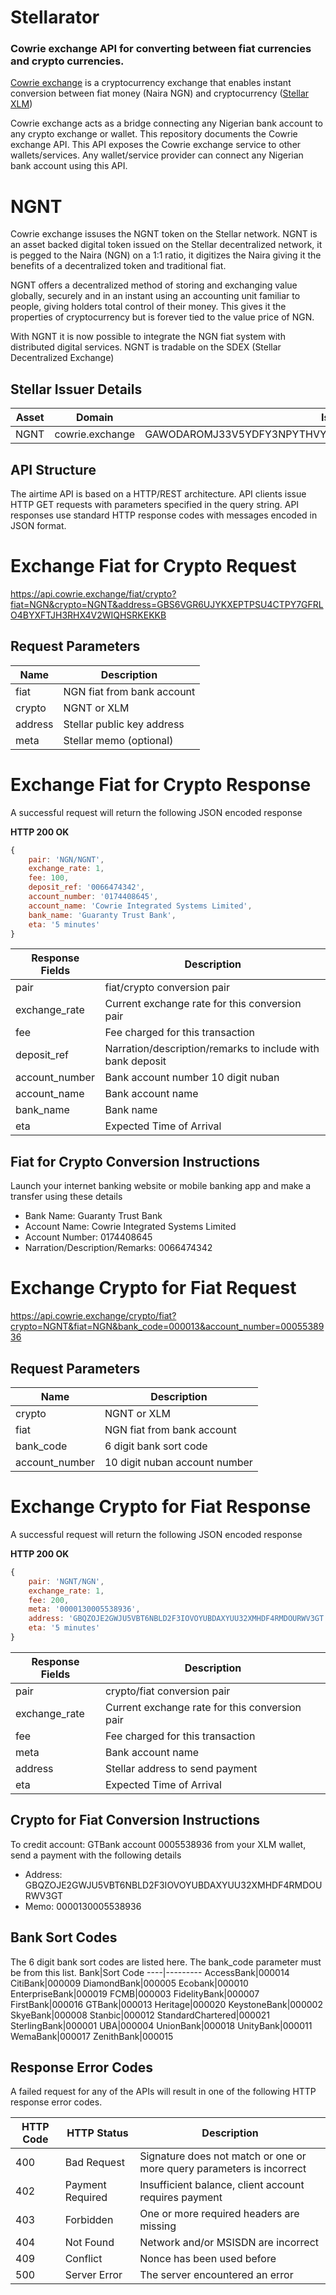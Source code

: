 # Stellarator
### Cowrie exchange API for converting between fiat currencies and crypto currencies.
[Cowrie exchange](https://cowrie.exchange) is a cryptocurrency exchange that enables instant conversion between fiat money (Naira NGN) and cryptocurrency ([Stellar XLM](https://stellar.org))


Cowrie exchange acts as a bridge connecting any Nigerian bank account to any crypto exchange or wallet.
This repository documents the Cowrie exchange API. This API exposes the Cowrie exchange service to other wallets/services.
Any wallet/service provider can connect any Nigerian bank account using this API.
# NGNT
Cowrie exchange issuses the NGNT token on the Stellar network.
NGNT is an asset backed digital token issued on the Stellar decentralized network, it is pegged to the Naira (NGN) on a 1:1 ratio, it digitizes the Naira giving it the benefits of a decentralized token and traditional fiat.

NGNT offers a decentralized method of storing and exchanging value globally, securely and in an instant using an accounting unit familiar to people, giving holders total control of their money.  This gives it the properties of cryptocurrency but is forever tied to the value price of NGN.

With NGNT it is now possible to integrate the NGN fiat system with distributed digital services. NGNT is tradable on the SDEX (Stellar Decentralized Exchange)

## Stellar Issuer Details
Asset|Domain|Issuer
-----|------|------
NGNT|cowrie.exchange|GAWODAROMJ33V5YDFY3NPYTHVYQG7MJXVJ2ND3AOGIHYRWINES6ACCPD

## API Structure
The airtime API is based on a HTTP/REST architecture. API clients issue HTTP GET requests with parameters specified in the query string. API responses use standard HTTP response codes with messages encoded in JSON format.

# Exchange Fiat for Crypto Request
https://api.cowrie.exchange/fiat/crypto?fiat=NGN&crypto=NGNT&address=GBS6VGR6UJYKXEPTPSU4CTPY7GFRLO4BYXFTJH3RHX4V2WIQHSRKEKKB

## Request Parameters
Name|Description
----|-----------
fiat|NGN fiat from bank account
crypto|NGNT or XLM
address|Stellar public key address
meta|Stellar memo (optional)

# Exchange Fiat for Crypto Response
A successful request will return the following JSON encoded response

**HTTP 200 OK**
```javascript
{
    pair: 'NGN/NGNT',
    exchange_rate: 1,
    fee: 100,
    deposit_ref: '0066474342',
    account_number: '0174408645',
    account_name: 'Cowrie Integrated Systems Limited',
    bank_name: 'Guaranty Trust Bank',
    eta: '5 minutes'
}
```

Response Fields|Description
----|----------------------
pair|fiat/crypto conversion pair
exchange_rate|Current exchange rate for this conversion pair
fee|Fee charged for this transaction
deposit_ref|Narration/description/remarks to include with bank deposit
account_number|Bank account number 10 digit nuban
account_name|Bank account name
bank_name|Bank name
eta|Expected Time of Arrival

## Fiat for Crypto Conversion Instructions
Launch your internet banking website or mobile banking app and make a transfer using these details
* Bank Name: Guaranty Trust Bank
* Account Name: Cowrie Integrated Systems Limited
* Account Number: 0174408645
* Narration/Description/Remarks: 0066474342

# Exchange Crypto for Fiat Request
https://api.cowrie.exchange/crypto/fiat?crypto=NGNT&fiat=NGN&bank_code=000013&account_number=0005538936

## Request Parameters
Name|Description
----|-----------
crypto|NGNT or XLM
fiat|NGN fiat from bank account
bank_code|6 digit bank sort code
account_number|10 digit nuban account number

# Exchange Crypto for Fiat Response
A successful request will return the following JSON encoded response

**HTTP 200 OK**
```javascript
{
    pair: 'NGNT/NGN',
    exchange_rate: 1,
    fee: 200,
    meta: '0000130005538936',
    address: 'GBQZOJE2GWJU5VBT6NBLD2F3IOVOYUBDAXYUU32XMHDF4RMDOURWV3GT',
    eta: '5 minutes'
}
```

Response Fields|Description
----|----------------------
pair|crypto/fiat conversion pair
exchange_rate|Current exchange rate for this conversion pair
fee|Fee charged for this transaction
meta|Bank account name
address|Stellar address to send payment
eta|Expected Time of Arrival

## Crypto for Fiat Conversion Instructions
To credit account: GTBank account 0005538936 from your XLM wallet, send a payment with the following details
* Address: GBQZOJE2GWJU5VBT6NBLD2F3IOVOYUBDAXYUU32XMHDF4RMDOURWV3GT
* Memo: 0000130005538936

## Bank Sort Codes
The 6 digit bank sort codes are listed here. The bank_code parameter must be from  this list.
Bank|Sort Code
----|---------
AccessBank|000014
CitiBank|000009
DiamondBank|000005
Ecobank|000010
EnterpriseBank|000019
FCMB|000003
FidelityBank|000007
FirstBank|000016
GTBank|000013
Heritage|000020
KeystoneBank|000002
SkyeBank|000008
Stanbic|000012
StandardChartered|000021
SterlingBank|000001
UBA|000004
UnionBank|000018
UnityBank|000011
WemaBank|000017
ZenithBank|000015

## Response Error Codes
A failed request for any of the APIs will result in one of the following HTTP response error codes.

HTTP Code|HTTP Status|Description
---------|-----------|------------
400|Bad Request|Signature does not match or one or more query parameters is incorrect 
402|Payment Required|Insufficient balance, client account requires payment 
403|Forbidden|One or more required headers are missing
404|Not Found|Network and/or MSISDN are incorrect
409|Conflict|Nonce has been used before 
500|Server Error|The server encountered an error 